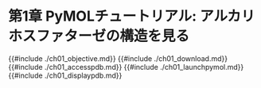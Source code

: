 # 第1章 PyMOLチュートリアル: アルカリホスファターゼの構造を見る

{{#include ./ch01_objective.md}}
{{#include ./ch01_download.md}}
{{#include ./ch01_accesspdb.md}}
{{#include ./ch01_launchpymol.md}}
{{#include ./ch01_displaypdb.md}}

